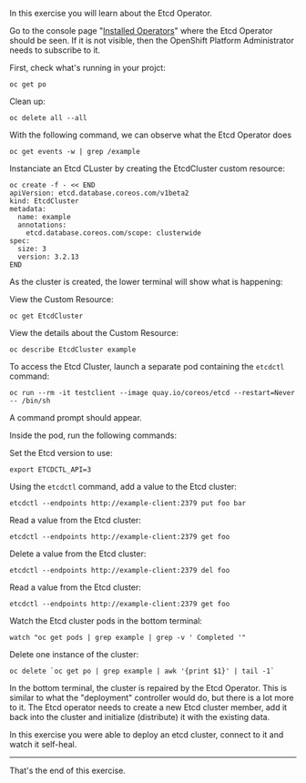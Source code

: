In this exercise you will learn about the Etcd Operator.

Go to the console page "[Installed Operators](%console_url%/ns/%project_namespace%/clusterserviceversions)" where the Etcd Operator should be seen.  If it is not visible, then the OpenShift Platform Administrator needs to subscribe to it.

First, check what's running in your projct:

```execute
oc get po
```

Clean up:

```execute
oc delete all --all 
```

With the following command, we can observe what the Etcd Operator does

```execute-2
oc get events -w | grep /example
```

Instanciate an Etcd CLuster by creating the EtcdCluster custom resource:

```execute
oc create -f - << END
apiVersion: etcd.database.coreos.com/v1beta2
kind: EtcdCluster
metadata:
  name: example
  annotations:
    etcd.database.coreos.com/scope: clusterwide
spec:
  size: 3
  version: 3.2.13
END
```

As the cluster is created, the lower terminal will show what is happening: 

View the Custom Resource:

```execute
oc get EtcdCluster 
```

View the details about the Custom Resource:

```execute
oc describe EtcdCluster example
```

To access the Etcd Cluster, launch a separate pod containing the ``etcdctl`` command:


```execute
oc run --rm -it testclient --image quay.io/coreos/etcd --restart=Never -- /bin/sh
```
A command prompt should appear.

Inside the pod, run the following commands:

Set the Etcd version to use:

```execute
export ETCDCTL_API=3
```

Using the ``etcdctl`` command, add a value to the Etcd cluster:

```execute
etcdctl --endpoints http://example-client:2379 put foo bar
```

Read a value from the Etcd cluster:

```execute
etcdctl --endpoints http://example-client:2379 get foo
```

Delete a value from the Etcd cluster:

```execute
etcdctl --endpoints http://example-client:2379 del foo
```

Read a value from the Etcd cluster:

```execute
etcdctl --endpoints http://example-client:2379 get foo
```

Watch the Etcd cluster pods in the bottom terminal:

```execute-2
watch "oc get pods | grep example | grep -v ' Completed '"
```

Delete one instance of the cluster:

```execute
oc delete `oc get po | grep example | awk '{print $1}' | tail -1`
```

In the bottom terminal, the cluster is repaired by the Etcd Operator.  This is similar to what the "deployment" controller would do, but there is a lot more to it.
The Etcd operator needs to create a new Etcd cluster member, add it back into the cluster and initialize (distribute) it with the existing data.

In this exercise you were able to deploy an etcd cluster, connect to it and watch it self-heal. 

---
That's the end of this exercise.

